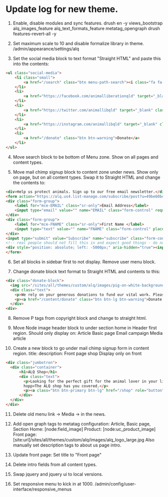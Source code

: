 # Update log for new theme.

1. Enable, disable modules and sync features.
    drush en -y views_bootstrap alq_images_feature alq_text_formats_feature metatag_opengraph
    drush features-revert-all -y

2. Set maximum scale to 10 and disable formalize library in theme.
    /admin/appearance/settings/alq
    
3. Set the social media block to text format "Straight HTML" and paste this into the contents:

```html
<ul class="social-media">
    <li class="small">
        <a href="/search" class="btn menu-path-search"><i class="fa fa-lg fa-search" aria-hidden="true"></i><span class="sr-only">Search</span></a>
    </li>
    <li>
        <a href="https://facebook.com/animalliberationqld" target="_blank" class="btn"><i class="fa fa-lg fa-facebook-official" aria-hidden="true"></i><span class="sr-only">Facebook</span></a>
    </li>
    <li>
        <a href="https://twitter.com/animallibqld" target="_blank" class="btn"><i class="fa fa-lg fa-twitter-square" aria-hidden="true"></i><span class="sr-only">Twitter</span></a>
    </li>
    <li>
        <a href="https://instagram.com/animallibqld" target="_blank" class="btn"><i class="fa fa-lg fa-instagram" aria-hidden="true"></i><span class="sr-only">Instagram</span></a>
    </li>
    <li>
        <a href="/donate" class="btn btn-warning">Donate</a>
    </li>
</ul>
```
    
4. Move search block to be bottom of Menu zone.  Show on all pages and content types.

5. Move mail chimp signup block to content zone under news.  Show only on <front> page, but on all content types.
   Swap it to Straight HTML and change the contents to:
```html
<div>Help us protect animals. Sign up to our free email newsletter.</div>
<form action="https://alq.us4.list-manage.com/subscribe/post?u=49be60bd0cc5154fbb09720b1&amp;id=f71a11210c" method="post" target="_blank" class="form-inline">
<div class="form-group">
	<label for="mce-EMAIL" class="sr-only">Email Address</label>
	<input type="email" value="" name="EMAIL" class="form-control" required type="email" placeholder="Email address" />
</div>
<div class="form-group">
	<label for="mce-FNAME" class="sr-only">First Name </label>
	<input type="text" value="" name="FNAME" class="form-control" placeholder="Given name" />
</div>
<input type="submit" value="Subscribe" name="subscribe" class="form-control btn btn-warning" />
<!-- real people should not fill this in and expect good things - do not remove this or risk form bot signups-->
<div style="position: absolute; left: -5000px;" aria-hidden="true"><input type="text" name="b_49be60bd0cc5154fbb09720b1_f71a11210c" tabindex="-1" value=""></div>
</form>
```


6. Set all blocks in sidebar first to not display. Remove user menu block.

7. Change donate block text format to Straight HTML and contents to this:

```html
<div class="donate-block">
  <img src="/sites/all/themes/custom/alq/images/pig-on-white-background.jpg" alt="" />
  <div class="text">
    <p>We rely on your generous donations to fund our vital work. Please <a href="/content/donate">Donate Now</a>.</p>
    <p><a href="/content/donate" class="btn btn-lg btn-warning">Donate Now</a></p>
  </div>
<div>
```

8. Remove P tags from copyright block and change to straight html.

9. Move Node image header block to under section home in Header first region. Should only display on:
  Article
  Basic page
  Email campaign
  Media article
    
10. Create a new block to go under mail chimp signup form in content region.
title: <none>
description: Front page shop
Display only on front

```html
<div class="jumbotron">
  <div class="container">
      <h1>ALQ Shop</h1>
      <div class="text">
        <p>Looking for the perfect gift for the animal lover in your life, or just treating yourself?</p>
        hopp>The ALQ shop has you covered.</p>
        <p><a class="btn btn-primary btn-lg" href="/shop" role="button">View shop</a></p>
      </div>
  </div>
</div>
```
11. Delete old menu link -> Media -> in the news.

12. Add open graph tags to metatag configuration: 
  Article, Basic page, Section Home: [node:field_image]
  Product: [node:uc_product_image]
  Front page: [site:url]/sites/all/themes/custom/alq/images/alq_logo_large.jpg
              Also manually set description tags to about us page intro.
  
13. Update front page:
  Set title to "Front page"
  
14. Delete intro fields from all content types.

15. Swap jquery and jquery ui to local versions.

16. Set responsive menu to kick in at 1000.
    /admin/config/user-interface/responsive_menus
